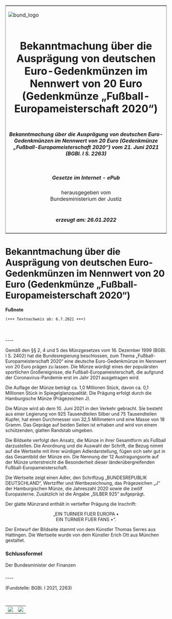 <span id="DECKBLATT.html"></span>

<table border="0" frame="border" width="100%">

<tr valign="top">

<td align="left">

![bund\_logo](BfJ_2021_Web_de_de.gif)

</td>

<td align="right">

 

</td>

</tr>

<tr align="center" valign="middle">

<td colspan="2">

# Bekanntmachung über die Ausprägung von deutschen Euro-Gedenkmünzen im Nennwert von 20 Euro (Gedenkmünze „Fußball-Europameisterschaft 2020“)

</td>

</tr>

<tr align="center" valign="middle">

<td colspan="2">

##### Bekanntmachung über die Ausprägung von deutschen Euro-Gedenkmünzen im Nennwert von 20 Euro (Gedenkmünze „Fußball-Europameisterschaft 2020“) vom 21. Juni 2021 (BGBl. I S. 2263)

</td>

</tr>

<tr align="center" valign="middle">

<td colspan="2">

  
  

##### Gesetze im Internet - ePub  
  
herausgegeben vom  
Bundesministerium der Justiz

</td>

</tr>

<tr align="center" valign="bottom">

<td colspan="2">

  
  

##### erzeugt am: 26.01.2022

</td>

</tr>

</table>

<span id="BJNR226300021.html"></span>

# Bekanntmachung über die Ausprägung von deutschen Euro-Gedenkmünzen im Nennwert von 20 Euro (Gedenkmünze „Fußball-Europameisterschaft 2020“)

<div>

  
**Fußnote**

<div class="jnhtml">

<div>

<div class="jurAbsatz">

  

``` 
(+++ Textnachweis ab: 6.7.2021 +++)

 
```

</div>

</div>

</div>

</div>

<span id="BJNR226300021BJNE000100000.html"></span>

###   
\----

<div>

<div class="jnhtml">

<div>

<div class="jurAbsatz">

Gemäß den §§ 2, 4 und 5 des Münzgesetzes vom 16. Dezember 1999 (BGBl. I
S. 2402) hat die Bundesregierung beschlossen, zum Thema
„Fußball-Europameisterschaft 2020“ eine deutsche Euro-Gedenkmünze im
Nennwert von 20 Euro prägen zu lassen. Die Münze würdigt eines der
populärsten sportlichen Großereignisse, die
Fußball-Europameisterschaft, die aufgrund der Coronavirus-Pandemie erst
im Jahr 2021 ausgetragen wird.

</div>

<div class="jurAbsatz">

Die Auflage der Münze beträgt ca. 1,0 Millionen Stück, davon ca. 0,1
Millionen Stück in Spiegelglanzqualität. Die Prägung erfolgt durch die
Hamburgische Münze (Prägezeichen J).

</div>

<div class="jurAbsatz">

Die Münze wird ab dem 10. Juni 2021 in den Verkehr gebracht. Sie besteht
aus einer Legierung von 925 Tausendteilen Silber und 75 Tausendteilen
Kupfer, hat einen Durchmesser von 32,5 Millimetern und eine Masse von 18
Gramm. Das Gepräge auf beiden Seiten ist erhaben und wird von einem
schützenden, glatten Randstab umgeben.

</div>

<div class="jurAbsatz">

Die Bildseite verfolgt den Ansatz, die Münze in ihrer Gesamtform als
Fußball darzustellen. Die Anordnung und die Auswahl der Schrift, die
Bezug nimmt auf die Wertseite mit ihrer würdigen Adlerdarstellung, fügen
sich sehr gut in das Gesamtbild der Münze ein. Die Nennung der 12
Austragungsorte auf der Münze unterstreicht die Besonderheit dieser
länderübergreifenden Fußball-Europameisterschaft.

</div>

<div class="jurAbsatz">

Die Wertseite zeigt einen Adler, den Schriftzug „BUNDESREPUBLIK
DEUTSCHLAND“, Wertziffer und Wertbezeichnung, das Prägezeichen „J“ der
Hamburgischen Münze, die Jahreszahl 2020 sowie die zwölf Europasterne.
Zusätzlich ist die Angabe „SILBER 925“ aufgeprägt.

</div>

<div class="jurAbsatz">

Der glatte Münzrand enthält in vertiefter Prägung die Inschrift:

</div>

<div class="jurAbsatz" style="text-align:center;">

„EIN TURNIER FUER EUROPA •  
EIN TURNIER FUER FANS •“.

</div>

<div class="jurAbsatz">

Der Entwurf der Bildseite stammt von dem Künstler Thomas Serres aus
Hattingen. Die Wertseite wurde von dem Künstler Erich Ott aus München
gestaltet.

</div>

</div>

</div>

</div>

<span id="BJNR226300021BJNE000200000.html"></span>

### Schlussformel  

<div>

<div class="jnhtml">

<div>

<div class="jurAbsatz">

<span class="SP">Der Bundesminister der Finanzen</span>

</div>

</div>

</div>

</div>

<span id="BJNR226300021BJNE000300000.html"></span>

###   
\----

<div>

<div class="jnhtml">

<div>

<div class="jurAbsatz">

<div class="kommentar_Fundstelle">

(Fundstelle: BGBl. I 2021, 2263)

</div>

</div>

<div class="jurAbsatz">

 

</div>

|                                   |                                   |
| :-------------------------------: | :-------------------------------: |
| ![](bgbl1_2021_j2263-1_0010.jpeg) | ![](bgbl1_2021_j2263-1_0020.jpeg) |

</div>

</div>

</div>

